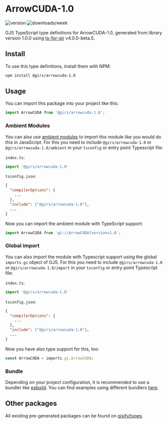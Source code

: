 
# ArrowCUDA-1.0

![version](https://img.shields.io/npm/v/@girs/arrowcuda-1.0)
![downloads/week](https://img.shields.io/npm/dw/@girs/arrowcuda-1.0)


GJS TypeScript type definitions for ArrowCUDA-1.0, generated from library version 1.0.0 using [ts-for-gir](https://github.com/gjsify/ts-for-gir) v4.0.0-beta.5.


## Install

To use this type definitions, install them with NPM:
```bash
npm install @girs/arrowcuda-1.0
```

## Usage

You can import this package into your project like this:
```ts
import ArrowCUDA from '@girs/arrowcuda-1.0';
```

### Ambient Modules

You can also use [ambient modules](https://github.com/gjsify/ts-for-gir/tree/main/packages/cli#ambient-modules) to import this module like you would do this in JavaScript.
For this you need to include `@girs/arrowcuda-1.0` or `@girs/arrowcuda-1.0/ambient` in your `tsconfig` or entry point Typescript file:

`index.ts`:
```ts
import '@girs/arrowcuda-1.0'
```

`tsconfig.json`:
```json
{
  "compilerOptions": {
    ...
  },
  "include": ["@girs/arrowcuda-1.0"],
  ...
}
```

Now you can import the ambient module with TypeScript support: 

```ts
import ArrowCUDA from 'gi://ArrowCUDA?version=1.0';
```

### Global import

You can also import the module with Typescript support using the global `imports.gi` object of GJS.
For this you need to include `@girs/arrowcuda-1.0` or `@girs/arrowcuda-1.0/import` in your `tsconfig` or entry point Typescript file:

`index.ts`:
```ts
import '@girs/arrowcuda-1.0'
```

`tsconfig.json`:
```json
{
  "compilerOptions": {
    ...
  },
  "include": ["@girs/arrowcuda-1.0"],
  ...
}
```

Now you have also type support for this, too:

```ts
const ArrowCUDA = imports.gi.ArrowCUDA;
```

### Bundle

Depending on your project configuration, it is recommended to use a bundler like [esbuild](https://esbuild.github.io/). You can find examples using different bundlers [here](https://github.com/gjsify/ts-for-gir/tree/main/examples).

## Other packages

All existing pre-generated packages can be found on [gjsify/types](https://github.com/gjsify/types).

